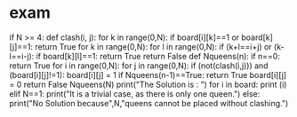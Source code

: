 # exam
if N >= 4:
	def clash(i, j):
		for k in range(0,N):
			if board[i][k]==1 or board[k][j]==1:
				return True
		for k in range(0,N):
			for l in range(0,N):
				if (k+l==i+j) or (k-l==i-j):
					if board[k][l]==1:
						return True
		return False
	def Nqueens(n):
		if n==0:
			return True
		for i in range(0,N):
			for j in range(0,N):
				if (not(clash(i,j))) and (board[i][j]!=1):
					board[i][j] = 1
					if Nqueens(n-1)==True:
						return True
					board[i][j] = 0
		return False
	Nqueens(N)
	print("The Solution is : ")
	for i in board:
		print (i)
elif N==1:
	print("It is a trivial case, as there is only one queen.")
else:
	print("No Solution because",N,"queens cannot be placed without clashing.")
